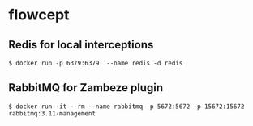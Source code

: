 # flowcept

## Redis for local interceptions
```$ docker run -p 6379:6379  --name redis -d redis```

## RabbitMQ for Zambeze plugin
```$ docker run -it --rm --name rabbitmq -p 5672:5672 -p 15672:15672 rabbitmq:3.11-management```

